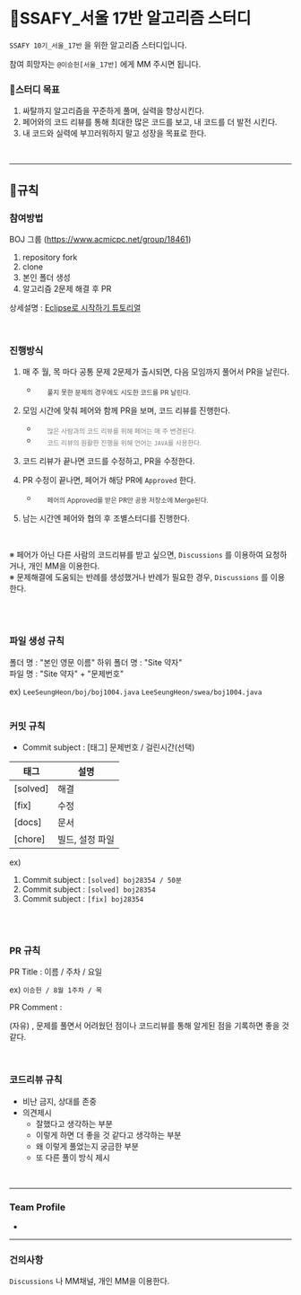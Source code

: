 # 📖SSAFY_서울 17반 알고리즘 스터디

`SSAFY 10기_서울_17반` 을 위한 알고리즘 스터디입니다.

참여 희망자는 `@이승헌[서울_17반]` 에게 MM 주시면 됩니다.
<br>

### 📌스터디 목표

1. 싸탈까지 알고리즘을 꾸준하게 풀며, 실력을 향상시킨다.
2. 페어와의 코드 리뷰를 통해 최대한 많은 코드를 보고, 내 코드를 더 발전 시킨다.
3. 내 코드와 실력에 부끄러워하지 말고 성장을 목표로 한다.

<br>

---

## 📜규칙

### 참여방법

BOJ 그룹 (https://www.acmicpc.net/group/18461)

1. repository fork
2. clone
3. 본인 폴더 생성
4. 알고리즘 2문제 해결 후 PR


상세설명 :
[Eclipse로 시작하기 튜토리얼](./docs/GETTING_STARTED.md)

<br>

### 진행방식

1. 매 주 월, 목 마다 공통 문제 2문제가 출시되면, 다음 모임까지 풀어서 PR을 날린다.

    -   <sub style="color: rgba(0, 0, 0, 0.8); margin-left: 20px;"> 풀지 못한 문제의 경우에도 시도한 코드를 PR 날린다.</sub>




2. 모임 시간에 맞춰 페어와 함께 PR을 보며, 코드 리뷰를 진행한다.
    -   <sub style="color: #808080; margin-left: 20px;"> 많은 사람과의 코드 리뷰를 위해 페어는 매 주 변경된다.</sub>
    -   <sub style="color: #808080; margin-left: 20px;"> 코드 리뷰의 원활한 진행을 위해 언어는 `JAVA`를 사용한다.</sub>

3. 코드 리뷰가 끝나면 코드를 수정하고, PR을 수정한다.
4. PR 수정이 끝나면, 페어가 해당 PR에 `Approved` 한다.
    -   <sub style="color: rgba(0, 0, 0, 0.8); margin-left: 20px;"> 페어의 Approved를 받은 PR만 공용 저장소에 Merge된다.</sub>
  
5. 남는 시간엔 페어와 협의 후 조별스터디를 진행한다.
<br>

※ 페어가 아닌 다른 사람의 코드리뷰를 받고 싶으면,  `Discussions` 를 이용하여 요청하거나, 개인 MM을 이용한다.
<br>
※ 문제해결에 도움되는 반례를 생성했거나 반례가 필요한 경우, `Discussions` 를 이용한다.

<br><br>


### 파일 생성 규칙

폴더 명 : "본인 영문 이름"
하위 폴더 명 : "Site 약자"
<br>
파일 명 : "Site 약자"  +  "문제번호" 

ex)
`LeeSeungHeon/boj/boj1004.java`
`LeeSeungHeon/swea/boj1004.java`
<br><br>

### 커밋 규칙

- Commit subject : [태그] 문제번호 / 걸린시간(선택)

| 태그 | 설명 |
| --- | --- |
| [solved] | 해결 |
| [fix] | 수정 |
| [docs] | 문서 |
| [chore] | 빌드, 설정 파일 |

ex)

1. Commit subject : `[solved] boj28354 / 50분`
2. Commit subject : `[solved] boj28354`
3. Commit subject : `[fix] boj28354` 

<br><br>

### PR 규칙

PR Title : 이름 / 주차 / 요일

ex)  `이승헌 / 8월 1주차 / 목`

PR Comment : 

(자유) , 문제를 풀면서 어려웠던 점이나 코드리뷰를 통해 알게된 점을 기록하면 좋을 것 같다.

<br>

### 코드리뷰 규칙

- 비난 금지, 상대를 존중
- 의견제시
    - 잘했다고 생각하는 부분
    - 이렇게 하면 더 좋을 것 같다고 생각하는 부분
    - 왜 이렇게 풀었는지 궁금한 부분
    - 또 다른 풀이 방식 제시

<br>

---

### Team Profile

-

---


### 건의사항

`Discussions` 나 MM채널, 개인 MM을 이용한다.
